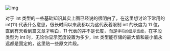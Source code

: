 ![img](D:\Note\notes\数据库\assets\An8X3n.png)

对于 int 类型的一些基础知识其实上图已经说的很明白了，在这里想讨论下常用的 int(11) 代表什么意思，很长时间以来我都以为这代表着限制 int 的长度为 11 位，直到有天看到篇文章才明白，11 代表的并不是长度，而是`字符的显示宽度`，在字段类型为 int 时，无论你显示宽度设置为多少，int 类型能存储的最大值和最小值永远都是固定的，这里贴一些原文片段。